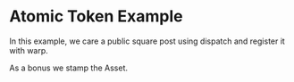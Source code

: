 # Atomic Token Example

In this example, we care a public square post using dispatch and register it with 
warp.

As a bonus we stamp the Asset.

